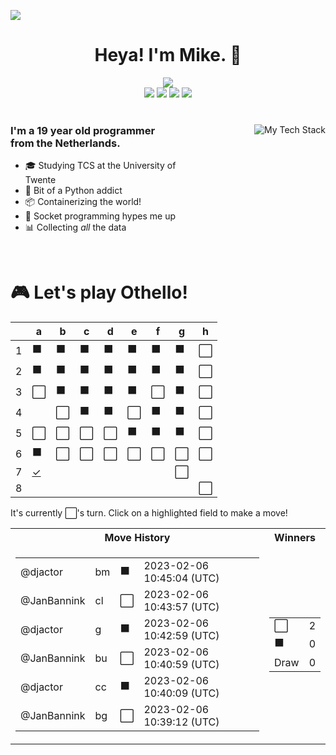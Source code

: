 ![](https://hit.yhype.me/github/profile?user_id=32306794)  <!-- YHYPE hit counter -->
<div align="center">
  <h1>Heya! I'm Mike. 👋</h1>
  
  <img src="https://wakatime.com/badge/user/9555cc8c-3be5-4d08-afde-58be2d556fb0.svg">
  <br>
  <img src="https://img.shields.io/badge/-Wear%20OS-4285F4?style=for-the-badge&logo=wear-os&logoColor=white">
  <img src="https://img.shields.io/badge/Pop!_OS-48B9C7?style=for-the-badge&logo=Pop!_OS&logoColor=white">
  <img src="https://img.shields.io/badge/lineageos-167C80?style=for-the-badge&logo=lineageos&logoColor=white">
  <img src="https://img.shields.io/badge/espressif-E7352C?style=for-the-badge&logo=espressif&logoColor=white">
</div>

<br/>

<div>
  <img align="right" src="https://github-readme-tech-stack.vercel.app/api/cards?title=My%20Favourite%20Technologies&lineHeight=30&lineCount=3&theme=catppuccin_macchiato&hideTitle=true&line1=python,Python,3776AB;nim,Nim,FFE953;javascript,JavaScript,F7DF1E;openjdk,Java,FFFFFF;&line2=podman,Podman,892CA0;nginx,Nginx,009639;linux,Linux,FCC624;wireguard,Wireguard,88171A;&line3=Pop!_OS,Pop!_OS,48B9C7;android,Android,3DDC84;magisk,Magisk,00AF9C;gnome,Gnome,4A86CF;" alt="My Tech Stack" />
  
  <h3 align="left" style="width: 50%">
    I'm a 19 year old programmer from the Netherlands.
  </h3>
  <ul  style="width: 50%">
    <li>🎓️ Studying TCS at the University of Twente</li>
    <li>🐍 Bit of a Python addict</li>
    <li>📦 Containerizing the world!</li>
    <li>🧦 Socket programming hypes me up</li>
    <li>📊 Collecting <i>all</i> the data</li>
  </ul>
</div>

<br>

<div align="left">
  <h1>🎮 Let's play Othello!</h1>
  
<!-- START GAME -->
| |a|b|c|d|e|f|g|h|
|-|-|-|-|-|-|-|-|-|
|1|⬛|⬛|⬛|⬛|⬛|⬛|⬛|⬜|
|2|⬛|⬛|⬛|⬛|⬛|⬛|⬛|⬜|
|3|⬜|⬛|⬛|⬛|⬛|⬜|⬛|⬜|
|4| |⬜|⬛|⬛|⬜|⬛|⬛|⬜|
|5|⬜|⬜|⬜|⬜|⬛|⬛|⬛|⬜|
|6|⬛|⬜|⬜|⬜|⬜|⬜|⬜|⬜|
|7|[✓](https://github.com/DismissedGuy/dismissedguy/issues/new?title=Othello%7Cmove%7Ca7)| | | | | |⬜| |
|8| | | | | | | |⬜|

It's currently ⬜'s turn. Click on a highlighted field to make a move!

<table>
<tr>
<th>Move History</th><th>Winners</th>
</tr><tr>
<td>

<table>
<tr><td>@djactor</td><td>bm</td><td>⬛</td><td>2023-02-06 10:45:04 (UTC)</td></tr>
<tr><td>@JanBannink</td><td>cl</td><td>⬜</td><td>2023-02-06 10:43:57 (UTC)</td></tr>
<tr><td>@djactor</td><td>g</td><td>⬛</td><td>2023-02-06 10:42:59 (UTC)</td></tr>
<tr><td>@JanBannink</td><td>bu</td><td>⬜</td><td>2023-02-06 10:40:59 (UTC)</td></tr>
<tr><td>@djactor</td><td>cc</td><td>⬛</td><td>2023-02-06 10:40:09 (UTC)</td></tr>
<tr><td>@JanBannink</td><td>bg</td><td>⬜</td><td>2023-02-06 10:39:12 (UTC)</td></tr>
</table>

</td><td>

<table>
<tr><td>⬜</td><td>2</td></tr>
<tr><td>⬛</td><td>0</td></tr>
<tr><td>Draw</td><td>0</td></tr>
</table>

</td>
</tr>
</table>